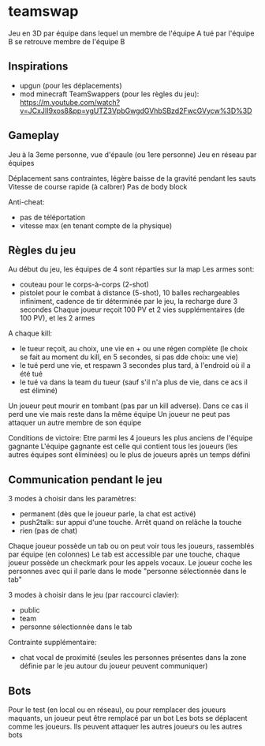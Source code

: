 # teamswap

Jeu en 3D par équipe dans lequel un membre de l'équipe A tué par l'équipe B se retrouve membre de l'équipe B

## Inspirations

* upgun (pour les déplacements)
* mod minecraft TeamSwappers (pour les règles du jeu):
<https://m.youtube.com/watch?v=JCxJII9xos8&pp=ygUTZ3VpbGwgdGVhbSBzd2FwcGVycw%3D%3D>

## Gameplay

Jeu à la 3eme personne, vue d'épaule (ou 1ere personne)
Jeu en réseau par équipes

Déplacement sans contraintes, légère baisse de la gravité pendant les sauts
Vitesse de course rapide (à calbrer)
Pas de body block

Anti-cheat:

* pas de téléportation
* vitesse max (en tenant compte de la physique)

## Règles du jeu

Au début du jeu, les équipes de 4 sont réparties sur la map
Les armes sont:

* couteau pour le corps-à-corps (2-shot)
* pistolet pour le combat à distance (5-shot), 10 balles rechargeables infiniment, cadence de tir déterminée par le jeu, la recharge dure 3 secondes
Chaque joueur reçoit 100 PV et 2 vies supplémentaires (de 100 PV), et les 2 armes

A chaque kill:

* le tueur reçoit, au choix, une vie en + ou une régen complète (le choix se fait au moment du kill, en 5 secondes, si pas dde choix: une vie)
* le tué perd une vie, et respawn 3 secondes plus tard, à l'endroid où il a été tué
* le tué va dans la team du tueur (sauf s'il n'a plus de vie, dans ce acs il est éliminé)

Un joueur peut mourir en tombant (pas par un kill adverse). Dans ce cas il perd une vie mais reste dans la même équipe
Un joueur ne peut pas attaquer un autre membre de son équipe

Conditions de victoire:
Etre parmi les 4 joueurs les plus anciens de l'équipe gagnante
L'équipe gagnante est celle qui contient tous les joueurs (les autres équipes sont éliminées) ou le plus de joueurs après un temps défini

## Communication pendant le jeu

3 modes à choisir dans les paramètres:

* permanent (dès que le joueur parle, la chat est activé)
* push2talk: sur appui d'une touche. Arrêt quand on relâche la touche
* rien (pas de chat)

Chaque joueur possède un tab ou on peut voir tous les joueurs, rassemblés par équipe (en colonnes)
Le tab est accessible par une touche, chaque joueur possède un checkmark pour les appels vocaux.
Le joueur coche les personnes avec qui il parle dans le mode "personne sélectionnée dans le tab"

3 modes à choisir dans le jeu (par raccourci clavier):

* public
* team
* personne sélectionnée dans le tab

Contrainte supplémentaire:

* chat vocal de proximité (seules les personnes présentes dans la zone définie par le jeu autour du joueur peuvent communiquer)

## Bots

Pour le test (en local ou en réseau), ou pour remplacer des joueurs maquants, un joueur peut être remplacé par un bot
Les bots se déplacent comme les joueurs.
Ils peuvent attaquer les autres joueurs ou les autres bots
